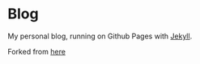 # Blog

My personal blog, running on Github Pages with [Jekyll](http://jekyllrb.com).

Forked from [here](https://github.com/poole/hyde)
